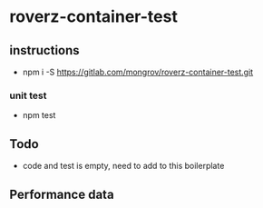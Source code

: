 # roverz-container-test

## instructions
   * npm i -S https://gitlab.com/mongrov/roverz-container-test.git

### unit test
   * npm test

## Todo
   * code and test is empty, need to add to this boilerplate

## Performance data
